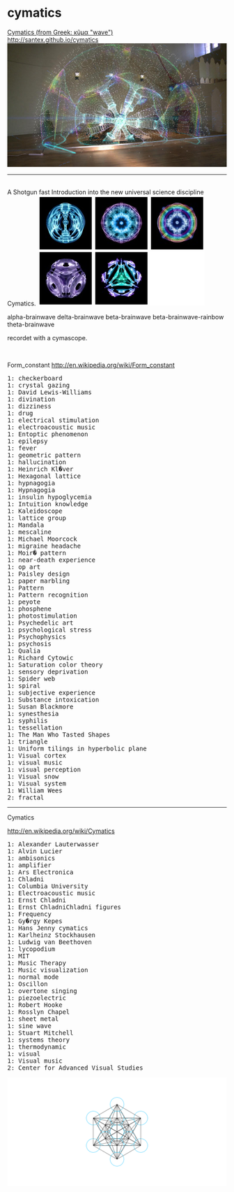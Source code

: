 # cymatics
<a href="http://santex.github.io/cymatics" target='_new'>Cymatics (from Greek: κῦμα "wave")</a>
<br>
http://santex.github.io/cymatics
<img src="./medium/Holographic_sound2.jpg" />
<hr>
<br>
A Shotgun fast Introduction into the new universal science discipline Cymatics.

<img src="./all.jpg" />


alpha-brainwave
delta-brainwave
beta-brainwave
beta-brainwave-rainbow
theta-brainwave

recordet with a cymascope.

<br>


Form_constant
http://en.wikipedia.org/wiki/Form_constant
<pre>
1: checkerboard
1: crystal gazing
1: David Lewis-Williams
1: divination
1: dizziness
1: drug
1: electrical stimulation
1: electroacoustic music
1: Entoptic phenomenon
1: epilepsy
1: fever
1: geometric pattern
1: hallucination
1: Heinrich Kl�ver
1: Hexagonal lattice
1: hypnagogia
1: Hypnagogia
1: insulin hypoglycemia
1: Intuition knowledge
1: Kaleidoscope
1: lattice group
1: Mandala
1: mescaline
1: Michael Moorcock
1: migraine headache
1: Moir� pattern
1: near-death experience
1: op art
1: Paisley design
1: paper marbling
1: Pattern
1: Pattern recognition
1: peyote
1: phosphene
1: photostimulation
1: Psychedelic art
1: psychological stress
1: Psychophysics
1: psychosis
1: Qualia
1: Richard Cytowic
1: Saturation color theory
1: sensory deprivation
1: Spider web
1: spiral
1: subjective experience
1: Substance intoxication
1: Susan Blackmore
1: synesthesia
1: syphilis
1: tessellation
1: The Man Who Tasted Shapes
1: triangle
1: Uniform tilings in hyperbolic plane
1: Visual cortex
1: visual music
1: visual perception
1: Visual snow
1: Visual system
1: William Wees
2: fractal
</pre>
<hr>

Cymatics

http://en.wikipedia.org/wiki/Cymatics
<pre>
1: Alexander Lauterwasser
1: Alvin Lucier
1: ambisonics
1: amplifier
1: Ars Electronica
1: Chladni
1: Columbia University
1: Electroacoustic music
1: Ernst Chladni
1: Ernst ChladniChladni figures
1: Frequency
1: Gy�rgy Kepes
1: Hans Jenny cymatics
1: Karlheinz Stockhausen
1: Ludwig van Beethoven
1: lycopodium
1: MIT
1: Music Therapy
1: Music visualization
1: normal mode
1: Oscillon
1: overtone singing
1: piezoelectric
1: Robert Hooke
1: Rosslyn Chapel
1: sheet metal
1: sine wave
1: Stuart Mitchell
1: systems theory
1: thermodynamic
1: visual
1: Visual music
2: Center for Advanced Visual Studies
</pre>
<img src="./metatron-cube.png" />
  
